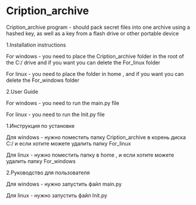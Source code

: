 # Cription_archive
Cription_archive program - should pack secret files into one archive using a hashed key, as well as a key from a flash drive or other portable device

<p>1.Installation instructions</p>
    <p>For windows - you need to place the Cription_archive folder in the root of the C:/ drive and if you want you can delete the For_linux folder</p>
    <p>For linux - you need to place the folder in home , and if you want you can delete the For_windows folder</p>

<p></p>

<p>2.User Guide</p>
    <p>For windows - you need to run the main.py file</p>
    <p>For linux - you need to run the Init.py file</p>


<p></p>
<p></p>
<p></p>

<p>1.Инструкция по установке</p>
    <p>Для windows - нужно поместить папку Cription_archive в корень диска C:/ и если хотите можете удалить папку For_linux</p>
    <p>Для linux - нужно поместить папку в home , и если хотите можете удалить папку For_windows</p>

<p></p>

<p>2.Руководство для пользователя</p>
    <p>Для windows - нужно запустить файл main.py</p>
    <p>Для linux - нужно запустить файл Init.py</p>
